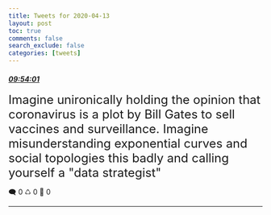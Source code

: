 ```yaml
---
title: Tweets for 2020-04-13
layout: post
toc: true
comments: false
search_exclude: false
categories: [tweets]
---
```



#### <a href = "https://twitter.com/deepfates/status/1249727549367697408">*09:54:01*</a>

<font size="5">Imagine unironically holding the opinion that coronavirus is a plot by Bill Gates to sell vaccines and surveillance.  Imagine misunderstanding exponential curves and social topologies this badly and calling yourself a "data strategist"</font>



🗨️ 0 ♺ 0 🤍  0   

---
    
            

